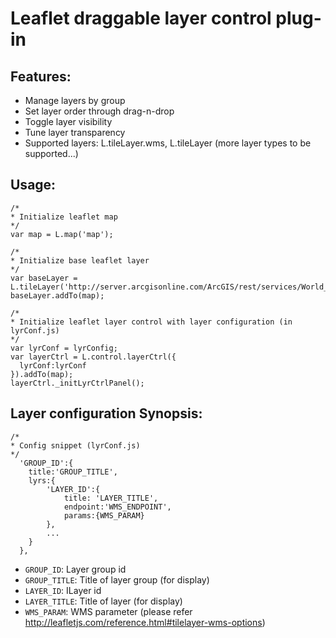 # Leaflet draggable layer control plug-in

## Features:
* Manage layers by group
* Set layer order through drag-n-drop 
* Toggle layer visibility
* Tune layer transparency
* Supported layers: L.tileLayer.wms, L.tileLayer (more layer types to be supported...)

## Usage:
    /*
    * Initialize leaflet map
    */
    var map = L.map('map');
    
    /*
    * Initialize base leaflet layer
    */
    var baseLayer = L.tileLayer('http://server.arcgisonline.com/ArcGIS/rest/services/World_Imagery/MapServer/tile/{z}/{y}/{x}');
    baseLayer.addTo(map);
    
    /*
    * Initialize leaflet layer control with layer configuration (in lyrConf.js)
    */
    var lyrConf = lyrConfig;
    var layerCtrl = L.control.layerCtrl({
      lyrConf:lyrConf
    }).addTo(map);
    layerCtrl._initLyrCtrlPanel();
  
## Layer configuration Synopsis:
    /*
    * Config snippet (lyrConf.js)
    */
      'GROUP_ID':{
        title:'GROUP_TITLE',
        lyrs:{ 
      		'LAYER_ID':{
      		    title: 'LAYER_TITLE',
      		    endpoint:'WMS_ENDPOINT',
      		    params:{WMS_PARAM}
      		},
      		...
        }
      },

*	`GROUP_ID`: Layer group id
*	`GROUP_TITLE`: Title of layer group (for display)
*	`LAYER_ID`: ILayer id
*	`LAYER_TITLE`: Title of layer (for display)
*	`WMS_PARAM`: WMS parameter (please refer http://leafletjs.com/reference.html#tilelayer-wms-options) 

